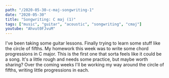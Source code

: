 ```yaml
---
path: "/2020-05-30-c-maj-songwriting-1"
date: "2020-05-30"
title: "Songwriting: C maj (1)"
tags: ["music", "guitar", "acoustic", "songwriting", "cmaj"]
youtube: "Ahvut0FJvuM"
---
```


I've been taking some guitar lessons.
Finally trying to learn some stuff like the circle of fifths.
My homework this week was to write some chord progressions in C major.
This is the first one that sorta feels like it could be a song.
It's a little rough and needs some practice, but maybe worth sharing?
Over the coming weeks I'll be working my way around the circle of fifths,
writing little progressions in each.